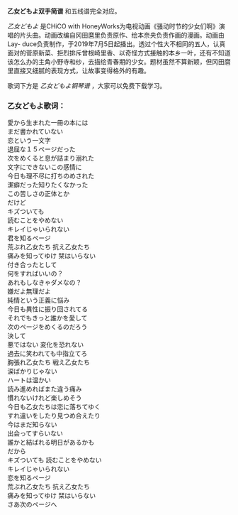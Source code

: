 

**乙女どもよ双手简谱** 和五线谱完全对应。

_乙女どもよ_ 是CHiCO with
HoneyWorks为电视动画《骚动时节的少女们啊》演唱的片头曲。动画改编自冈田麿里负责原作、绘本奈央负责作画的漫画。动画由Lay-
duce负责制作，于2019年7月5日起播出。透过个性大不相同的五人，认真面对的菅原新菜、拒烈排斥曾根崎里香、以奇怪方式接触的本乡一叶，还有不知道该怎么办的主角小野寺和纱，去描绘青春期的少女。题材虽然不算新颖，但冈田麿里直接又细腻的表现方式，让故事变得格外的有趣。

歌词下方是 _乙女どもよ钢琴谱_ ，大家可以免费下载学习。

### 乙女どもよ歌词：

愛から生まれた一冊の本には  
まだ書かれていない  
恋という一文字  
退屈な１５ページだった  
次をめくると息が詰まり溺れた  
文字にできないこの感情に  
今日も理不尽に打ちのめされた  
潔癖だった知りたくなかった  
この苦しさの正体とか  
だけど  
キズついても  
読むことをやめない  
キレイじゃいられない  
君を知るページ  
荒ぶれ乙女たち 抗え乙女たち  
痛みを知ってゆけ 栞はいらない  
付き合ったとして  
何をすればいいの？  
あれもしなきゃダメなの？  
嫌だよ無理だよ  
純情という正義に悩み  
今日も異性に振り回されてる  
それでもきっと誰かを愛して  
次のページをめくるのだろう  
決して  
悪ではない 変化を恐れない  
過去に笑われても中指立てろ  
胸張れ乙女たち 戦え乙女たち  
涙ばかりじゃない  
ハートは温かい  
読み進めればまた違う痛み  
慣れないけれど楽しめそう  
今日も乙女たちは恋に落ちてゆく  
すれ違いをしたり見つめ合えたり  
今はまだ知らない  
出会ってすらいない  
誰かと結ばれる明日があるかも  
だから  
キズついても 読むことをやめない  
キレイじゃいられない  
恋を知るページ  
荒ぶれ乙女たち 抗え乙女たち  
痛みを知ってゆけ 栞はいらない  
さあ次のページへ

